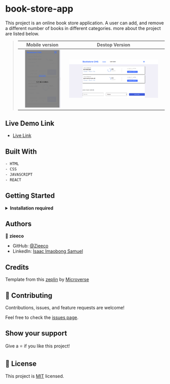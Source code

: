 # book-store-app

This project is an online book store application. A user can add, and remove a different number of books in different categories.
more about the project are listed below.

<p align="center">

> || Mobile version || Destop Version ||
> |-|---------|-|---------|-|
> || ![Screenshot1](/src/assets/mobile.png) || ![screen2](/src/assets/desktop.png) ||
</p>

## Live Demo Link
- [Live Link](https://relaxed-ride-bb9e65.netlify.app/)


## Built With

  ~~~ bash
  - HTML
  - CSS
  - JAVASCRIPT
  - REACT
  ~~~

## Getting Started

<details>
    <summary><b>Installation required</b></summary>

#### Step 0: Prerequisites

 - A text editor (preferably Visual Studio Code, or any code editor of your choice)
  -  [Git](https://git-scm.com/downloads)
  -  [Node](https://nodejs.org/en/download/)
  - #### Clone this repository

  To get a local copy up and running, download th zip file or follow the steps below by rnning these commands in your command line.

~~~bash
git clone https://github.com/zieeco/book-store-app.git
~~~

 - Navigate to the location of the folder in your machine:

 ~~~bash
 cd book-store-app
 ~~~

#### Step 0.1: Prerequisites

Run the following command in your terminal or command line to install the `npm` packages

- `npm install`
- `npm run build`
- `npm start`
- `npm run test`

<sub>To learn React, check out the [React documentation](https://reactjs.org/).
</sub>

</details>


## Authors

👤 **zieeco**

- GitHub: [@Zieeco](https://github.com/zieeco)
- LinkedIn: [Isaac Imaobong Samuel](https://www.linkedin.com/in/isaac-imaobong-samuel-a4849b1b8/)

## Credits

Template from this [zeplin](https://app.zeplin.io/project/5b35a9e13227086040f8eb75/screen/5b695e29bb8c844f118f9378) by [Microverse](https://bit.ly/MicroverseTN)
## 🤝 Contributing

Contributions, issues, and feature requests are welcome!

Feel free to check the [issues page](https://github.com/zieeco/book-store-app/issues).

## Show your support

Give a ⭐️ if you like this project!

## 📝 License

This project is [MIT](./MIT.md) licensed.
